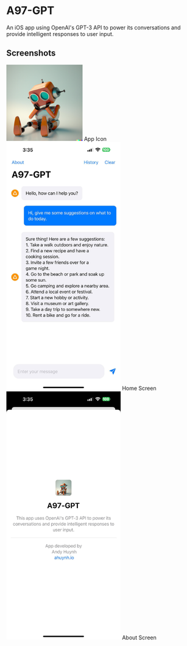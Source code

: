 # A97-GPT
An iOS app using OpenAI's GPT-3 API to power its conversations and provide intelligent responses to user input.

## Screenshots
<img src="app-logo.png" width="200">  
App Icon  
<img src="home.jpg" width="300">   
Home Screen  
<img src="about.jpg" width="300">    
About Screen  

